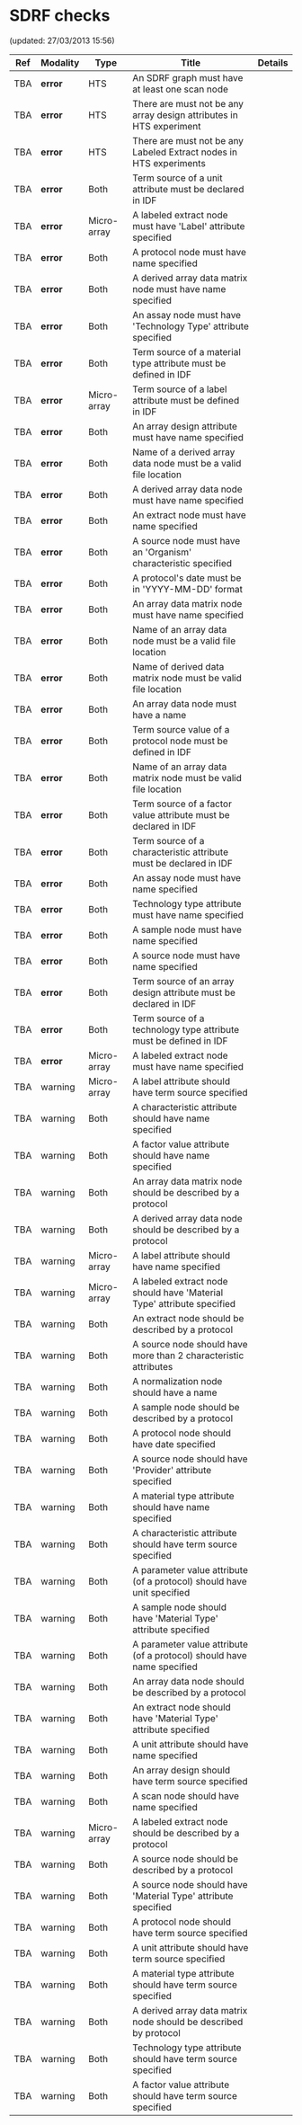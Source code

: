 # SDRF checks
(updated: 27/03/2013 15:56)


|Ref|Modality|Type|Title|Details|
|---|--------|----|-----|-------|
|TBA|**error**|HTS|An SDRF graph must have at least one scan node||
|TBA|**error**|HTS|There are must not be any array design attributes in HTS experiment||
|TBA|**error**|HTS|There are must not be any Labeled Extract nodes in HTS experiments||
|TBA|**error**|Both|Term source of a unit attribute must be declared in IDF||
|TBA|**error**|Micro-array|A labeled extract node must have 'Label' attribute specified||
|TBA|**error**|Both|A protocol node must have name specified||
|TBA|**error**|Both|A derived array data matrix node must have name specified||
|TBA|**error**|Both|An assay node must have 'Technology Type' attribute specified||
|TBA|**error**|Both|Term source of a material type attribute must be defined in IDF||
|TBA|**error**|Micro-array|Term source of a label attribute must be defined in IDF||
|TBA|**error**|Both|An array design attribute must have name specified||
|TBA|**error**|Both|Name of a derived array data node must be a valid file location||
|TBA|**error**|Both|A derived array data node must have name specified||
|TBA|**error**|Both|An extract node must have name specified||
|TBA|**error**|Both|A source node must have an 'Organism' characteristic specified||
|TBA|**error**|Both|A protocol's date must be in 'YYYY-MM-DD' format||
|TBA|**error**|Both|An array data matrix node must have name specified||
|TBA|**error**|Both|Name of an array data node must be a valid file location||
|TBA|**error**|Both|Name of derived data matrix node must be valid file location||
|TBA|**error**|Both|An array data node must have a name||
|TBA|**error**|Both|Term source value of a protocol node must be defined in IDF||
|TBA|**error**|Both|Name of an array data matrix node must be valid file location||
|TBA|**error**|Both|Term source of a factor value attribute must be declared in IDF||
|TBA|**error**|Both|Term source of a characteristic attribute must be declared in IDF||
|TBA|**error**|Both|An assay node must have name specified||
|TBA|**error**|Both|Technology type attribute must have name specified||
|TBA|**error**|Both|A sample node must have name specified||
|TBA|**error**|Both|A source node must have name specified||
|TBA|**error**|Both|Term source of an array design attribute must be declared in IDF||
|TBA|**error**|Both|Term source of a technology type attribute must be defined in IDF||
|TBA|**error**|Micro-array|A labeled extract node must have name specified||
|TBA|warning|Micro-array|A label attribute should have term source specified||
|TBA|warning|Both|A characteristic attribute should have name specified||
|TBA|warning|Both|A factor value attribute should have name specified||
|TBA|warning|Both|An array data matrix node should be described by a protocol||
|TBA|warning|Both|A derived array data node should be described by a protocol||
|TBA|warning|Micro-array|A label attribute should have name specified||
|TBA|warning|Micro-array|A labeled extract node should have 'Material Type' attribute specified||
|TBA|warning|Both|An extract node should be described by a protocol||
|TBA|warning|Both|A source node should have more than 2 characteristic attributes||
|TBA|warning|Both|A normalization node should have a name||
|TBA|warning|Both|A sample node should be described by a protocol||
|TBA|warning|Both|A protocol node should have date specified||
|TBA|warning|Both|A source node should have 'Provider' attribute specified||
|TBA|warning|Both|A material type attribute should have name specified||
|TBA|warning|Both|A characteristic attribute should have term source specified||
|TBA|warning|Both|A parameter value attribute (of a protocol) should have unit specified||
|TBA|warning|Both|A sample node should have 'Material Type' attribute specified||
|TBA|warning|Both|A parameter value attribute (of a protocol) should have name specified||
|TBA|warning|Both|An array data node should be described by a protocol||
|TBA|warning|Both|An extract node should have 'Material Type' attribute specified||
|TBA|warning|Both|A unit attribute should have name specified||
|TBA|warning|Both|An array design should have term source specified||
|TBA|warning|Both|A scan node should have name specified||
|TBA|warning|Micro-array|A labeled extract node should be described by a protocol||
|TBA|warning|Both|A source node should be described by a protocol||
|TBA|warning|Both|A source node should have 'Material Type' attribute specified||
|TBA|warning|Both|A protocol node should have term source specified||
|TBA|warning|Both|A unit attribute should have term source specified||
|TBA|warning|Both|A material type attribute should have term source specified||
|TBA|warning|Both|A derived array data matrix node should be described by protocol||
|TBA|warning|Both|Technology type attribute should have term source specified||
|TBA|warning|Both|A factor value attribute should have term source specified||
